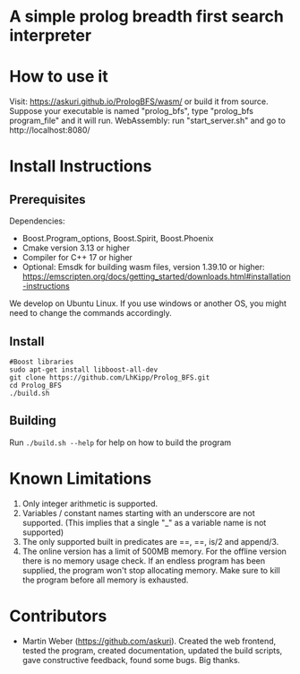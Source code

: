 A simple prolog breadth first search interpreter
================================================


# How to use it
Visit: https://askuri.github.io/PrologBFS/wasm/
or build it from source.
Suppose your executable is named "prolog_bfs",
type "prolog_bfs program_file" and it will run.
WebAssembly: run "start_server.sh" and go to http://localhost:8080/

# Install Instructions
## Prerequisites
Dependencies:

* Boost.Program_options, Boost.Spirit, Boost.Phoenix
* Cmake version 3.13 or higher
* Compiler for C++ 17 or higher
* Optional: Emsdk for building wasm files, version 1.39.10 or higher: https://emscripten.org/docs/getting_started/downloads.html#installation-instructions

We develop on Ubuntu Linux. If you use windows or another OS, you might need to change
the commands accordingly.

## Install
```shell
#Boost libraries
sudo apt-get install libboost-all-dev
git clone https://github.com/LhKipp/Prolog_BFS.git
cd Prolog_BFS
./build.sh
```

## Building
Run `./build.sh --help` for help on how to build the program

# Known Limitations
1. Only integer arithmetic is supported.
2. Variables / constant names starting with an underscore are not supported. (This implies that a single "_" as a variable name is not supported)
3. The only supported built in predicates are ==, \==, is/2 and append/3.
4. The online version has a limit of 500MB memory. For the offline version there is no memory usage check. If an endless program has been supplied, the program won't stop allocating memory. Make sure to kill the program before all memory is exhausted.



# Contributors
- Martin Weber (https://github.com/askuri). Created the web frontend, tested the program, created documentation, updated the build scripts, gave constructive feedback, found some bugs. Big thanks.

